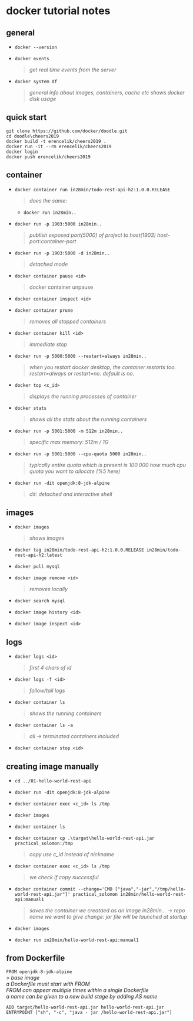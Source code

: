 # docker tutorial notes

## general
- `docker --version`

- `docker events`
    > _get real time events from the server_


- `docker system df`
    > _general info about images, containers, cache etc_
  _shows docker disk usage_


## quick start
`git clone https://github.com/docker/doodle.git`  
`cd doodle\cheers2019`  
`docker build -t erencelik/cheers2019 .`  
`docker run -it --rm erencelik/cheers2019`  
`docker login`  
`docker push erencelik/cheers2019`  


## container
- `docker container run in28min/todo-rest-api-h2:1.0.0.RELEASE`
    >_does the same:_
    - `docker run in28min..`


- `docker run -p 1903:5000 in28min..`
    >_publish exposed port(5000) of project to host(1903)_
    _host-port:container-port_

- `docker run -p 1903:5000 -d in28min..`
    >_detached mode_

- `docker container pause <id>`
    >docker container unpause <id>

- `docker container inspect <id>`

- `docker container prune`
    >_removes all stopped containers_

- `docker container kill <id>`
    >_immediate stop_

- `docker run -p 5000:5000 --restart=always in28min..`
    >_when you restart docker desktop, the container restarts too._
    >_restart=always or restart=no. default is no._

- `docker top <c_id>`
    >_displays the running processes of container_

- `docker stats`
    >_shows all the stats about the running containers_

- `docker run -p 5001:5000 -m 512m in28min..`
    >_specific max memory: 512m / 1G_

- `docker run -p 5001:5000 --cpu-quota 5000 in28min..`
    >_typically entire quota which is present is 100.000_
    >_how much cpu quota you want to allocate (%5 here)_

- `docker run -dit openjdk:8-jdk-alpine`
    >_dit: detached and interactive shell_


## images
- `docker images`
    >_shows images_

- `docker tag in28min/todo-rest-api-h2:1.0.0.RELEASE in28min/todo-rest-api-h2:latest`

- `docker pull mysql`

- `docker image remove <id>`
    >_removes locally_

- `docker search mysql`

- `docker image history <id>`

- `docker image inspect <id>`


## logs
- `docker logs <id>`  
    >_first 4 chars of id_

- `docker logs -f <id>`  
    >_follow/tail logs_

- `docker container ls`  
    >_shows the running containers_

- `docker container ls -a`  
    >_all -> terminated containers included_

- `docker container stop <id>`  


## creating image manually

- `cd ../01-hello-world-rest-api`

- `docker run -dit openjdk:8-jdk-alpine`

- `docker container exec <c_id> ls /tmp`

- `docker images`

- `docker container ls`

- `docker container cp .\target\hello-world-rest-api.jar practical_solomon:/tmp`  
    >_copy_
    _use c_id instead of nickname_


- `docker container exec <c_id> ls /tmp`  
    > _we check if copy successful_


- `docker container commit --change='CMD ["java","-jar","/tmp/hello-world-rest-api.jar"]' practical_solomon in28min/hello-world-rest-api:manual1` 
    > _saves the container we creataed as an image_
    _in28min... -> repo name we want to give_
    _change: jar file will be launched at startup_

- `docker images`

- `docker run in28min/hello-world-rest-api:manual1`


## from Dockerfile

`FROM openjdk:8-jdk-alpine`  
    > _base image_  
    _a Dockerfile must start with FROM_  
    _FROM can appear multiple times within a single Dockerfile_  
    _a name can be given to a new build stage by adding AS name_  

`ADD target/hello-world-rest-api.jar hello-world-rest-api.jar`  
`ENTRYPOINT ["sh", "-c", "java - jar /hello-world-rest-api.jar"]`  



